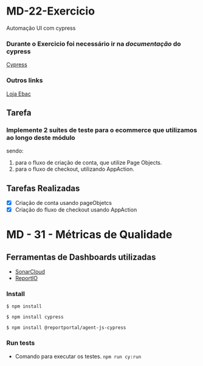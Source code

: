# MD-22-Exercicio
Automação UI com cypress

### Durante o Exercicio foi necessário ir na _documentação_ do cypress   
[Cypress](https://docs.cypress.io/guides/overview/why-cypress)


### Outros links
 [Loja Ebac](http://lojaebac.ebaconline.art.br/#)

 ## __Tarefa__

### Implemente 2 suítes de teste para o ecommerce que utilizamos ao longo deste módulo 
sendo: 
 1. para o fluxo de criação de conta, que utilize Page Objects. 
 2. para o fluxo de checkout, utilizando AppAction.

## __Tarefas Realizadas__
- [x] Criação de conta usando pageObjetcs
- [x] Criação do fluxo de checkout usando AppAction

# MD - 31 - Métricas de Qualidade

## Ferramentas de Dashboards utilizadas
- [SonarCloud](https://www.sonarsource.com/products/sonarcloud/)
- [ReportIO](https://reportportal.io/)
### Install

 ```console
$ npm install 
```
 ```console
$ npm install cypress
```
 ```console
$ npm install @reportportal/agent-js-cypress
```
### Run tests
- Comando para executar os testes.
`npm run cy:run`

